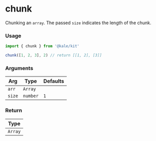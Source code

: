# chunk

Chunking an `array`. The passed `size` indicates the length of the chunk.

### Usage

```ts
import { chunk } from '@kale/kit'

chunk([1, 2, 3], 2) // return [[1, 2], [3]]
```

### Arguments

| Arg    | Type     | Defaults |
| ------ | -------- | -------- |
| `arr`  | `Array`  |          |
| `size` | `number` | `1`      |

### Return

| Type    |
| ------- |
| `Array` |
